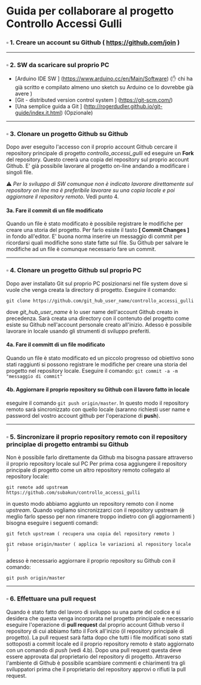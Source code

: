 # Guida per collaborare al progetto Controllo Accessi Gulli

### :white_small_square: 1. Creare un account su  Github ( https://github.com/join )
___
### :white_small_square: 2. SW da scaricare sul proprio PC

- [Arduino IDE SW ] (https://www.arduino.cc/en/Main/Software) (:raised_hand: chi ha già scritto e compilato almeno uno sketch su Arduino ce lo dovrebbe già avere )
- [Git - distributed version control system ] (https://git-scm.com/)
- [Una semplice guida a Git ] (http://rogerdudler.github.io/git-guide/index.it.html) (Opzionale)

___

### :white_small_square: 3.  Clonare un progetto Github su Github
Dopo aver eseguito l'accesso con il proprio account Github cercare il repository principale di progetto *controllo_accessi_gulli* ed eseguire un **Fork** del repository.
Questo creerà una copia del repository sul proprio account Github. E' già possibile lavorare al progetto on-line andando a modificare i singoli file.

:warning: *Per lo sviluppo di SW comunque non è indicato lavorare direttamente sul repository on line ma è preferibile lavorare su una copia locale e poi aggiornare il repository remoto*. Vedi punto 4.

####  3a. Fare il **commit** di un file modificato
Quando un file è stato modificato è possibile registrare le modifiche per creare una storia del progetto. Per farlo esiste il tasto **[ Commit Changes ]** in fondo all'editor. E' buona norma inserire un messaggio di commit per ricordarsi quali modifiche sono state fatte sul file. Su Github per salvare le modifiche ad un file è comunque necessario fare un commit.

___

### :white_small_square: 4. Clonare un progetto Github sul proprio PC
Dopo aver installato Git sul proprio PC posizionarsi nel file system dove si vuole che venga creata la directory di progetto.
Eseguire il comando: 

 `git clone https://github.com/git_hub_user_name/controllo_accessi_gulli`
 
 dove *git_hub_user_name* è lo user name dell'account Github creato in precedenza.
Sarà creata una directory con il contenuto del progetto come esiste su Github nell'account personale creato all'inizio. Adesso è possibile lavorare in locale usando gli strumenti di sviluppo preferiti.
####    4a. Fare il committ di un file modificato
Quando un file è stato modificato ed un piccolo progresso od obiettivo sono stati raggiunti si possono registrare le modifiche per creare una storia del progetto nel repository locale. Eseguire il comando:
`git commit -a -m "messaggio di commit"`

####    4b. Aggiornare il proprio repository su Github con il lavoro fatto in locale
eseguire il comando `git push origin/master`. In questo modo il repository remoto sarà sincronizzato con quello locale (saranno richiesti user name e password del vostro account github per l'operazione di **push**).

___

### :white_small_square: 5. Sincronizare il proprio repository remoto con il repository principlae di progetto entrambi su Github
Non è possibile farlo direttamente da Github ma bisogna passare attraverso il proprio repository locale sul PC
Per prima cosa aggiungere il repository principale di progetto come un altro repository remoto collegato al repository locale:

`git remote add upstream https://github.com/subakun/controllo_accessi_gulli` 

in questo modo abbiamo aggiunto un repository remoto con il nome *upstream*. Quando vogliamo sincronizzarci con il repository upstream (è meglio farlo spesso per non rimanere troppo indietro con gli aggiornamenti ) bisogna eseguire i seguenti comandi:

`git fetch upstream ( recupera una copia del repository remoto )`

`git rebase origin/master ( applica le variazioni al repository locale )`

adesso è necessario aggiornare il proprio repository su Github  con il comando:

`git push origin/master`

___

### :white_small_square: 6. Effettuare una pull request
Quando è stato fatto del lavoro di sviluppo su una parte del codice e si desidera che questa venga  incorporata nel progetto principale e necessario eseguire l'operazione di **pull request** dal proprio account Github verso il repository di cui abbiamo fatto il Fork all'inizio (il repository principale di progetto). La pull request sarà fatta dopo che tutti i file modificati sono stati sottoposti a commit locale ed il proprio repository remoto è stato aggiornato con un comando di *push* (vedi 4.b). Dopo una pull request questa deve essere approvata dal proprietario del repository di progetto. Attraverso l'ambiente di Github è possibile scambiare  commenti e chiarimenti tra gli sviluppatori prima che il proprietario del repository approvi o rifiuti la pull request.

